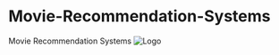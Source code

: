 # Movie-Recommendation-Systems
Movie Recommendation Systems
![Logo](https://github.com/user-attachments/assets/881c8ae4-55ec-415b-8d3b-e33a11f04d9d)
